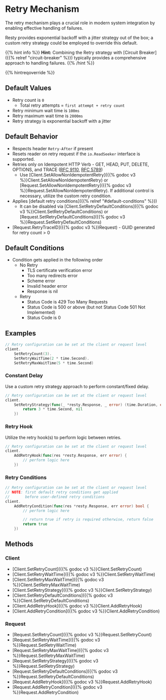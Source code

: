 
# Retry Mechanism

The retry mechanism plays a crucial role in modern system integration by enabling effective handling of failures.

Resty provides exponential backoff with a jitter strategy out of the box; a custom retry strategy could be employed to override this default.

{{% hint info %}}
**Hint:** Combining the Retry strategy with [Circuit Breaker]({{% relref "circuit-breaker" %}}) typically provides a comprehensive approach to handling failures.
{{% /hint %}}

{{% hintreqoverride %}}

## Default Values

* Retry count is `0`
    * Total retry attempts = `first attempt + retry count`
* Retry minimum wait time is `100ms`
* Retry maximum wait time is `2000ms`
* Retry strategy is exponential backoff with a jitter


## Default Behavior

* Respects header `Retry-After` if present
* Resets reader on retry request if the `io.ReadSeeker` interface is supported.
* Retries only on Idempotent HTTP Verb - GET, HEAD, PUT, DELETE, OPTIONS, and TRACE ([RFC 9110](https://datatracker.ietf.org/doc/html/rfc9110.html#name-method-registration), [RFC 5789](https://datatracker.ietf.org/doc/html/rfc5789.html))
    * Use [Client.SetAllowNonIdempotentRetry]({{% godoc v3 %}}Client.SetAllowNonIdempotentRetry) or [Request.SetAllowNonIdempotentRetry]({{% godoc v3 %}}Request.SetAllowNonIdempotentRetry). If additional control is necessary, utilize the custom retry condition.
* Applies [default retry conditions]({{% relref "#default-conditions" %}})
    * It can be disabled via [Client.SetRetryDefaultConditions]({{% godoc v3 %}}Client.SetRetryDefaultConditions) or [Request.SetRetryDefaultConditions]({{% godoc v3 %}}Request.SetRetryDefaultConditions)
* [Request.RetryTraceID]({{% godoc v3 %}}Request) - GUID generated for retry count > 0


## Default Conditions

* Condition gets applied in the following order
    * No Retry
        * TLS certificate verification error
        * Too many redirects error
        * Scheme error
        * Invalid header error
        * Response is nil
    * Retry
        * Status Code is 429 Too Many Requests
        * Status Code is 500 or above (but not Status Code 501 Not Implemented)
        * Status Code is 0


## Examples

```go
// Retry configuration can be set at the client or request level
client.
    SetRetryCount(3).
    SetRetryWaitTime(2 * time.Second).
    SetRetryMaxWaitTime(5 * time.Second)
```

### Constant Delay

Use a custom retry strategy approach to perform constant/fixed delay.

```go
// Retry configuration can be set at the client or request level
client.
    SetRetryStrategy(func(_ *resty.Response, _ error) (time.Duration, error) {
        return 3 * time.Second, nil
    })
```

### Retry Hook

Utilize the retry hook(s) to perform logic between retries.

```go
// Retry configuration can be set at the client or request level
client.
    AddRetryHook(func(res *resty.Response, err error) {
        // perform logic here
    })
```

### Retry Conditions

```go
// Retry configuration can be set at the client or request level
// NOTE: first default retry conditions get applied
//       before user-defined retry conditions
client.
    AddRetryCondition(func(res *resty.Response, err error) bool {
        // perform logic here

        // return true if retry is required otherwise, return false
        return true
    })
```


## Methods

### Client

* [Client.SetRetryCount]({{% godoc v3 %}}Client.SetRetryCount)
* [Client.SetRetryWaitTime]({{% godoc v3 %}}Client.SetRetryWaitTime)
* [Client.SetRetryMaxWaitTime]({{% godoc v3 %}}Client.SetRetryMaxWaitTime)
* [Client.SetRetryStrategy]({{% godoc v3 %}}Client.SetRetryStrategy)
* [Client.SetRetryDefaultConditions]({{% godoc v3 %}}Client.SetRetryDefaultConditions)
* [Client.AddRetryHook]({{% godoc v3 %}}Client.AddRetryHook)
* [Client.AddRetryCondition]({{% godoc v3 %}}Client.AddRetryCondition)


### Request

* [Request.SetRetryCount]({{% godoc v3 %}}Request.SetRetryCount)
* [Request.SetRetryWaitTime]({{% godoc v3 %}}Request.SetRetryWaitTime)
* [Request.SetRetryMaxWaitTime]({{% godoc v3 %}}Request.SetRetryMaxWaitTime)
* [Request.SetRetryStrategy]({{% godoc v3 %}}Request.SetRetryStrategy)
* [Request.SetRetryDefaultConditions]({{% godoc v3 %}}Request.SetRetryDefaultConditions)
* [Request.AddRetryHook]({{% godoc v3 %}}Request.AddRetryHook)
* [Request.AddRetryCondition]({{% godoc v3 %}}Request.AddRetryCondition)
